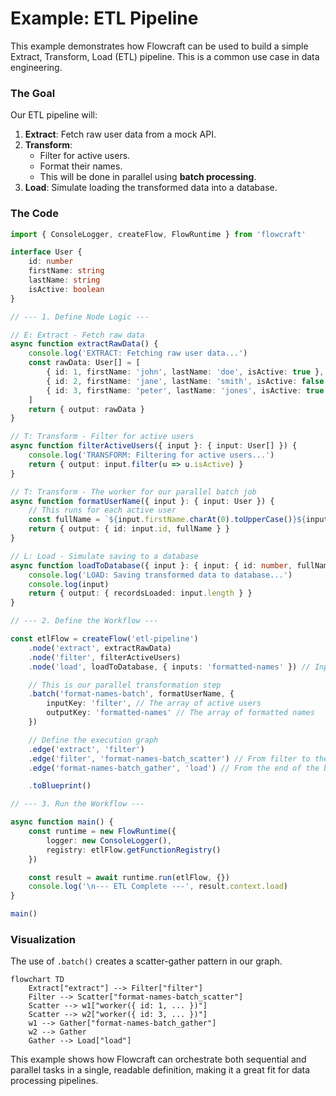 # Example: ETL Pipeline

This example demonstrates how Flowcraft can be used to build a simple Extract, Transform, Load (ETL) pipeline. This is a common use case in data engineering.

### The Goal

Our ETL pipeline will:
1.  **Extract**: Fetch raw user data from a mock API.
2.  **Transform**:
	-   Filter for active users.
	-   Format their names.
	-   This will be done in parallel using **batch processing**.
3.  **Load**: Simulate loading the transformed data into a database.

### The Code

```typescript
import { ConsoleLogger, createFlow, FlowRuntime } from 'flowcraft'

interface User {
	id: number
	firstName: string
	lastName: string
	isActive: boolean
}

// --- 1. Define Node Logic ---

// E: Extract - Fetch raw data
async function extractRawData() {
	console.log('EXTRACT: Fetching raw user data...')
	const rawData: User[] = [
		{ id: 1, firstName: 'john', lastName: 'doe', isActive: true },
		{ id: 2, firstName: 'jane', lastName: 'smith', isActive: false },
		{ id: 3, firstName: 'peter', lastName: 'jones', isActive: true },
	]
	return { output: rawData }
}

// T: Transform - Filter for active users
async function filterActiveUsers({ input }: { input: User[] }) {
	console.log('TRANSFORM: Filtering for active users...')
	return { output: input.filter(u => u.isActive) }
}

// T: Transform - The worker for our parallel batch job
async function formatUserName({ input }: { input: User }) {
	// This runs for each active user
	const fullName = `${input.firstName.charAt(0).toUpperCase()}${input.firstName.slice(1)} ${input.lastName.charAt(0).toUpperCase()}${input.lastName.slice(1)}`
	return { output: { id: input.id, fullName } }
}

// L: Load - Simulate saving to a database
async function loadToDatabase({ input }: { input: { id: number, fullName: string }[] }) {
	console.log('LOAD: Saving transformed data to database...')
	console.log(input)
	return { output: { recordsLoaded: input.length } }
}

// --- 2. Define the Workflow ---

const etlFlow = createFlow('etl-pipeline')
	.node('extract', extractRawData)
	.node('filter', filterActiveUsers)
	.node('load', loadToDatabase, { inputs: 'formatted-names' }) // Input comes from batch output

	// This is our parallel transformation step
	.batch('format-names-batch', formatUserName, {
		inputKey: 'filter', // The array of active users
		outputKey: 'formatted-names' // The array of formatted names
	})

	// Define the execution graph
	.edge('extract', 'filter')
	.edge('filter', 'format-names-batch_scatter') // From filter to the start of the batch
	.edge('format-names-batch_gather', 'load') // From the end of the batch to load

	.toBlueprint()

// --- 3. Run the Workflow ---

async function main() {
	const runtime = new FlowRuntime({
		logger: new ConsoleLogger(),
		registry: etlFlow.getFunctionRegistry()
	})

	const result = await runtime.run(etlFlow, {})
	console.log('\n--- ETL Complete ---', result.context.load)
}

main()
```

### Visualization

The use of `.batch()` creates a scatter-gather pattern in our graph.

```mermaid
flowchart TD
	Extract["extract"] --> Filter["filter"]
	Filter --> Scatter["format-names-batch_scatter"]
	Scatter --> w1["worker({ id: 1, ... })"]
	Scatter --> w2["worker({ id: 3, ... })"]
	w1 --> Gather["format-names-batch_gather"]
	w2 --> Gather
	Gather --> Load["load"]
```

This example shows how Flowcraft can orchestrate both sequential and parallel tasks in a single, readable definition, making it a great fit for data processing pipelines.
